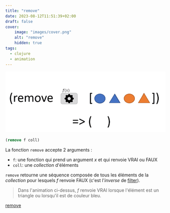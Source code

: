 ```yaml
---
title: "remove"
date: 2023-08-12T11:51:39+02:00
draft: false
cover:
    image: "images/cover.png"
    alt: "remove"
    hidden: true
tags:
  - clojure    
  - animation      
---
```



![remove](./images/remove.gif)

```clojure
(remove f coll)
```
La fonction `remove` accepte 2 arguments : 
- `f`: une fonction qui prend un argument *x* et qui renvoie VRAI ou FAUX
- `coll`: une *collection* d'éléments

`remove` retourne une séquence composée de tous les éléments de la *collection* pour lesquels *f* renvoie FAUX (c'est l'*inverse* de [filter](/posts/filter)).

> Dans l'animation ci-dessus, *f* renvoie VRAI lorsque l'élément est un triangle ou lorsqu'il est de couleur bleu.

[remove](https://clojuredocs.org/clojure.core/remove)






